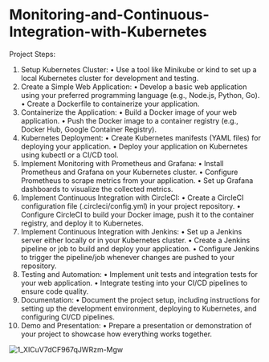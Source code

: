 # Monitoring-and-Continuous-Integration-with-Kubernetes
Project Steps:
1.	Setup Kubernetes Cluster:
•	Use a tool like Minikube or kind to set up a local Kubernetes cluster for development and testing.
2.	Create a Simple Web Application:
•	Develop a basic web application using your preferred programming language (e.g., Node.js, Python, Go).
•	Create a Dockerfile to containerize your application.
3.	Containerize the Application:
•	Build a Docker image of your web application.
•	Push the Docker image to a container registry (e.g., Docker Hub, Google Container Registry).
4.	Kubernetes Deployment:
•	Create Kubernetes manifests (YAML files) for deploying your application.
•	Deploy your application on Kubernetes using kubectl or a CI/CD tool.
5.	Implement Monitoring with Prometheus and Grafana:
•	Install Prometheus and Grafana on your Kubernetes cluster.
•	Configure Prometheus to scrape metrics from your application.
•	Set up Grafana dashboards to visualize the collected metrics.
6.	Implement Continuous Integration with CircleCI:
•	Create a CircleCI configuration file (.circleci/config.yml) in your project repository.
•	Configure CircleCI to build your Docker image, push it to the container registry, and deploy it to Kubernetes.
7.	Implement Continuous Integration with Jenkins:
•	Set up a Jenkins server either locally or in your Kubernetes cluster.
•	Create a Jenkins pipeline or job to build and deploy your application.
•	Configure Jenkins to trigger the pipeline/job whenever changes are pushed to your repository.
8.	Testing and Automation:
•	Implement unit tests and integration tests for your web application.
•	Integrate testing into your CI/CD pipelines to ensure code quality.
9.	Documentation:
•	Document the project setup, including instructions for setting up the development environment, deploying to Kubernetes, and configuring CI/CD pipelines.
10.	Demo and Presentation:
•	Prepare a presentation or demonstration of your project to showcase how everything works together.

![1_XlCuV7dCF967qJWRzm-Mgw](https://github.com/PatrykKazmierczak/Monitoring-and-Continuous-Integration-with-Kubernetes/assets/46955522/1d939857-11ef-4035-883c-f7cf3f221e2a)
